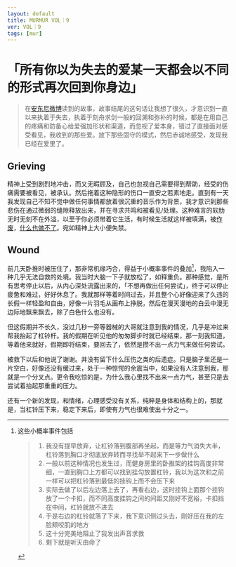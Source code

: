 ```yaml
---
layout: default
title: MURMUR VOL｜9
ver: VOL｜9
tags: [mur]
---
```


# 「所有你以为失去的爱某一天都会以不同的形式再次回到你身边」
> 在[安东尼微博](https://weibo.com/1651459561/NzPVJA91N)读到的故事，故事结尾的这句话让我想了很久，才意识到一直以来执着于失去，执着于刻舟求剑一般的回溯和弥补的时候，都是在用自己的疼痛和防备心给爱强加形状和渠道，而忽视了爱本身，错过了直接面对感受看见，我收到的那些爱。放下那些固守的模式，然后赤诚地感受，发现我已经在爱里了。

## Grieving

精神上受到剧烈地冲击，而又无暇顾及，自己也忽视自己需要得到帮助，经受的伤痛需要被看见，被承认。然后拖着这种隐形的伤口一直安之若素地走。直到有一天我发现自己不知不觉中做任何事情都放着很沉重的音乐作为背景，我才意识到那些悲伤在通过微弱的缝隙释放出来，并在寻求共鸣和被看见/处理。这种难言的软肋无时无刻不在外溢，以至于你必须带着它生活，有时候生活就这样被填满，被[作废](./vol-5/#invalidate)，[什么也做不了](/excerpt/numb/#hopeless)。宛如精神上大小便失禁。

## Wound

前几天卧推时被压住了，那非常机缘巧合，得益于小概率事件的叠加[^1]，我陷入一种几乎无法自救的处境。我当时大脑一下子就放松了，如释重负。那种感觉，是所有思考停止以后，从内心深处流露出来的，「不想再做出任何尝试」，终于可以停止疲惫和难过，好好休息了。我就那样等着时间过去，并且整个心好像迎来了久违的长假一样轻盈和自由，好像一片羽毛从画布上挣脱，然后在漫天漫地的白云中漫无边际地飘来飘去，除了白色什么也没有。

但这假期并不长久，没过几秒一旁等器械的大哥就注意到我的情况，几乎是冲过来帮我抬起了杠铃杆。我的假期在听见他的匆匆脚步时就已经结束，那一刻我知道，等着他来就好，假期即将结束，要回去了，依然是攒不出一点力气来做任何尝试。

被救下以后和他说了谢谢。并没有留下什么压伤之类的后遗症。只是脑子里还是一片空白，好像还没有缓过来，处于一种惊愕的余震当中，如果没有人注意到我，那就是一个分叉点。更令我吃惊的是，为什么我心里找不出来一点力气，甚至只是去尝试着抬起那重重的压力。

还有一个新的发现，和情绪，心理感受没有关系，纯粹是身体和结构上的，那就是，当杠铃压下来，稳定下来后，即使有力气也很难使出十分之一。

[^1]: 这些小概率事件包括
    > 1. 我没有提早放弃，让杠铃落到腹部再坐起，而是等力气消失大半，杠铃落到胸口才彻底放弃转而寻找举不起来下一步做什么
    > 2. 一般以前这种情况也发生过，而健身房里的卧推架的挂钩高度非常细，一直到胸口上方都可以找到挂勾放置杠铃，我以为这次和之前一样可以把杠铃落到最低的挂钩上而不会压下来
    > 3. 实际去做了以后左边落上去了，再看右边，这时挂钩上面那个挂钩放了一个卡扣，而不同高度挂钩之间的间距又刚好不宽裕，卡扣挡在中间，杠铃就放不进去
    > 4. 于是右边的杠铃就落了下来，我下意识侧过头去，刚好压在我的左脸颊咬肌的地方
    > 5. 这十分完美地阻止了我发出声音求救
    > 6. 剩下就是听天由命了
